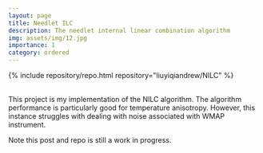 ```yaml
---
layout: page
title: Needlet ILC
description: The needlet internal linear combination algorithm
img: assets/img/12.jpg
importance: 1
category: ordered
---
```

<div class="repositories d-flex flex-wrap flex-md-row flex-column justify-content-between align-items-center">
    {% include repository/repo.html repository="liuyiqiandrew/NILC" %}
</div>

<br>

This project is my implementation of the NILC algorithm. The algorithm performance is particularly good for temperature
anisotropy. However, this instance struggles with dealing with noise associated with WMAP instrument.

Note this post and repo is still a work in progress.

